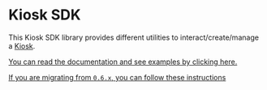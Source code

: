# Kiosk SDK

This Kiosk SDK library provides different utilities to interact/create/manage a
[Kiosk](https://github.com/iotaledger/iota/tree/main/kiosk).

[You can read the documentation and see examples by clicking here.](https://sdk.mystenlabs.com/kiosk)

[If you are migrating from `0.6.x`, you can follow these instructions](https://sdk.mystenlabs.com/kiosk/from-v1)
